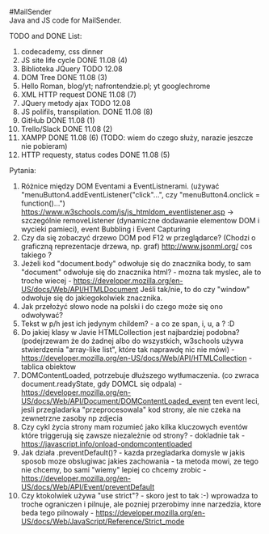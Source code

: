 #MailSender  
Java and JS code for MailSender.  

TODO and DONE List:
1. codecademy, css dinner
2. JS site life cycle	DONE 11.08 (4)
3. Biblioteka JQuery	TODO 12.08
4. DOM Tree 		DONE 11.08 (3)
5. Hello Roman, blog/yt; nafrontendzie.pl; yt googlechrome
6. XML HTTP request	DONE 11.08 (7)
7. JQuery metody ajax	TODO 12.08
8. JS polifils, transpilation.	DONE 11.08 (8)
9. GitHub		DONE 11.08 (1)
10. Trello/Slack	DONE 11.08 (2)
11. XAMPP		DONE 11.08 (6) (TODO: wiem do czego służy, narazie jeszcze nie pobieram)
12. HTTP requesty, status codes	DONE 11.08 (5)
  
Pytania:
1. Różnice między DOM Eventami a EventListnerami. (używać "menuButton4.addEventListener("click"...", czy "menuButton4.onclick = function()...")
  https://www.w3schools.com/js/js_htmldom_eventlistener.asp -> szczególnie removeListener (dynamiczne dodawanie elementow DOM i wycieki pamieci), event Bubbling i Event Capturing
2. Czy da się zobaczyć drzewo DOM pod F12 w przeglądarce? (Chodzi o graficzną reprezentacje drzewa, np. graf)
  http://www.jsonml.org/ cos takiego ?
3. Jeżeli kod "document.body" odwołuje się do znacznika body, to sam "document" odwołuje się do znacznika html? - mozna tak myslec, ale to troche wiecej - https://developer.mozilla.org/en-US/docs/Web/API/HTMLDocument
Jeśli tak/nie, to do czy "window" odwołuje się do jakiegokolwiek znacznika.
4. Jak przełożyć słowo node na polski i do czego może się ono odwoływać?
5. Tekst w p/h jest ich jedynym childem? - a co ze span, i, u, a ? :D 
6. Do jakiej klasy w Javie HTMLCollection jest najbardziej podobna? (podejrzewam że do żadnej albo do wszystkich,
w3schools używa stwierdzenia "array-like list", które tak naprawdę nic nie mówi) - https://developer.mozilla.org/en-US/docs/Web/API/HTMLCollection - tablica obiektow
7. DOMContentLoaded, potrzebuje dłuższego wytłumaczenia. (co zwraca document.readyState, gdy DOMCL się odpala) - https://developer.mozilla.org/en-US/docs/Web/API/Document/DOMContentLoaded_event ten event leci, jesli przegladarka "przeprocesowala" kod strony, ale nie czeka na zewnetrzne zasoby np zdjecia
8. Czy cykl życia strony mam rozumieć jako kilka kluczowych eventów które triggerują się zawsze niezależnie od strony? - dokladnie tak - https://javascript.info/onload-ondomcontentloaded
9. Jak działa .preventDefault()? - kazda przegladarka domysle w jakis sposob moze obslugiwac jakies zachowania - ta metoda mowi, ze tego nie chcemy, bo sami "wiemy" lepiej co chcemy zrobic - https://developer.mozilla.org/en-US/docs/Web/API/Event/preventDefault
10. Czy ktokolwiek używa "use strict"? - skoro jest to tak :-) wprowadza to troche ograniczen i pilnuje, ale pozniej przerobimy inne narzedzia, ktore beda tego pilnowaly - https://developer.mozilla.org/en-US/docs/Web/JavaScript/Reference/Strict_mode
